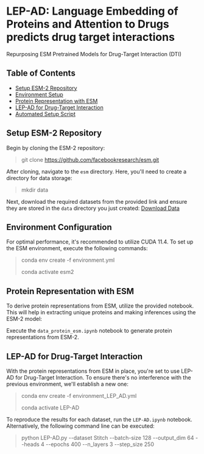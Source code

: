 # **LEP-AD: Language Embedding of Proteins and Attention to Drugs predicts drug target interactions**
Repurposing ESM Pretrained Models for Drug-Target Interaction (DTI)

## Table of Contents

- [Setup ESM-2 Repository](#setup-esm-2-repository)
- [Environment Setup](#environment-setup)
- [Protein Representation with ESM](#protein-representation-with-esm)
- [LEP-AD for Drug-Target Interaction](#lep-ad-for-drug-target-interaction)
- [Automated Setup Script](#automated-setup-script)

## Setup ESM-2 Repository


Begin by cloning the ESM-2 repository:

>
> git clone https://github.com/facebookresearch/esm.git
>

After cloning, navigate to the `esm` directory. Here, you'll need to create a directory for data storage:

>
> mkdir data
>

Next, download the required datasets from the provided link and ensure they are stored in the `data` directory you just created:
[Download Data](https://drive.google.com/drive/folders/1YaCspHVJCFdY-UCUyNrw0EtWqVfzmqrO?usp=share_link)

## Environment Configuration

For optimal performance, it's recommended to utilize CUDA 11.4. To set up the ESM environment, execute the following commands:

>
> conda env create -f environment.yml
>
> conda activate esm2
>

## Protein Representation with ESM

To derive protein representations from ESM, utilize the provided notebook. This will help in extracting unique proteins and making inferences using the ESM-2 model:

Execute the `data_protein_esm.ipynb` notebook to generate protein representations from ESM-2.

## LEP-AD for Drug-Target Interaction

With the protein representations from ESM in place, you're set to use LEP-AD for Drug-Target Interaction. To ensure there's no interference with the previous environment, we'll establish a new one:

>
> conda env create -f environment_LEP_AD.yml
>
> conda activate LEP-AD
>

To reproduce the results for each dataset, run the `LEP-AD.ipynb` notebook. Alternatively, the following command line can be executed:

>
> python LEP-AD.py --dataset Stitch --batch-size 128 --output_dim 64 --heads 4 --epochs 400 --n_layers 3 --step_size 250
>

